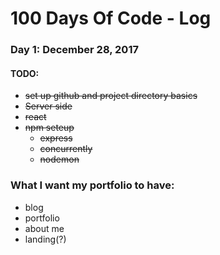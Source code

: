 # 100 Days Of Code - Log

<!-- ### Day 1: July 14, 2017

**Today's Progress**

Created a json file, hosted it on github, successfully brought it down into my js with httpRequest. Learned how to use querySelectorAll to select all buttons and bind individual eventListeners to them using Array.from().forEach like so:

```javascript
Array.from(chordButton).forEach(button => {
  button.addEventListener('click', function(e) {
    let currentChord = this.dataset.chord;
    // console.log(this);
    // console.log(chordList.guitar.a.major.audio);
    console.log(chordList.guitar[currentChord].audio);
    console.log(currentChord);
  });
});
```

The rest of the console.log nonsense in my code is maybe me trying to figure out something that might be useless. It's just a really roundabout way to pull data from individual buttons...

**Thoughts**

Sometimes you spend a large amount of time(1 hour in this case) doing something that might be useless. So I'm a bit frustrated about that.

**Total Time: 2:15**

**Link(s) to work**: [Ear trainer app thing](https://github.com/westleyc30/gquiz) -->

### Day 1: December 28, 2017

#### TODO:

* ~~set up github and project directory basics~~
* ~~Server side~~
* ~~react~~
* ~~npm seteup~~
  * ~~express~~
  * ~~concurrently~~
  * ~~nodemon~~

### What I want my portfolio to have:

* blog
* portfolio
* about me
* landing(?)
